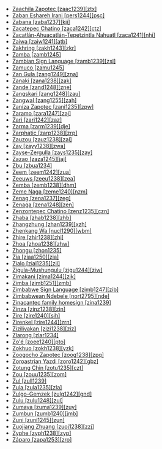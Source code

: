 - [Zaachila Zapotec [zaac1239][ztx]](tree/otom1299/east2557/popo1292/zapo1436/zapo1437/nucl1765/core1259/cent2146/west2947/exte1234/zaac1239/md.ini)
- [Zaban Eshareh Irani [pers1244][psc]](tree/sign1238/deaf1237/pers1244/md.ini)
- [Zabana [zaba1237][kji]](tree/aust1307/mala1545/east2712/ocea1241/west2818/meso1253/newi1242/stge1234/nort3225/west2523/zaba1237/md.ini)
- [Zacatepec Chatino [zaca1242][ctz]](tree/otom1299/east2557/popo1292/zapo1436/chat1268/core1263/coas1314/east2736/zaca1242/md.ini)
- [Zacatlán-Ahuacatlán-Tepetzintla Nahuatl [zaca1241][nhi]](tree/utoa1244/sout3136/cora1261/azte1234/east2720/tehu1243/tehu1244/zaca1241/md.ini)
- [Zaiwa [zaiw1241][atb]](tree/sino1245/burm1265/lolo1265/burm1266/nort2720/maru1254/zaiw1241/md.ini)
- [Zakhring [zakh1243][zkr]](tree/sino1245/gema1234/zakh1243/md.ini)
- [Zamba [zamb1245]](tree/atla1278/volt1241/benu1247/bant1294/sout3152/narr1281/cent2260/nort3376/rive1266/ngir1248/ngir1252/ngir1253/zamb1245/md.ini)
- [Zambian Sign Language [zamb1239][zsl]](tree/sign1238/deaf1237/zamb1239/md.ini)
- [Zamuco [zamu1245]](tree/zamu1243/zamu1244/zamu1245/md.ini)
- [Zan Gula [zang1249][zna]](tree/atla1278/volt1241/nort3149/buak1234/adam1257/goul1243/goul1244/zank1234/zang1249/md.ini)
- [Zanaki [zana1238][zak]](tree/atla1278/volt1241/benu1247/bant1294/sout3152/narr1281/east2731/nort3203/grea1289/east2750/nyan1318/sout3201/sout3373/zana1238/md.ini)
- [Zande [zand1248][zne]](tree/atla1278/volt1241/nort3149/came1255/uban1244/zand1246/zand1247/zand1248/md.ini)
- [Zangskari [zang1248][zau]](tree/sino1245/bodi1256/bodi1257/oldm1245/lada1242/kenh1234/zang1248/md.ini)
- [Zangwal [zang1255][zah]](tree/afro1255/chad1250/west2785/west2790/west2800/sout3161/guru1272/tala1296/zang1255/md.ini)
- [Zaniza Zapotec [zani1235][zpw]](tree/otom1299/east2557/popo1292/zapo1436/zapo1437/nucl1765/papa1270/zani1235/md.ini)
- [Zaramo [zara1247][zaj]](tree/atla1278/volt1241/benu1247/bant1294/sout3152/narr1281/east2731/nort3203/nort3209/ruvu1235/east2756/cent2287/kutu1267/zara1247/md.ini)
- [Zari [zari1242][zaz]](tree/afro1255/chad1250/west2785/west2790/west2800/sout3162/sout3170/zaks1240/zari1242/md.ini)
- [Zarma [zarm1239][dje]](tree/song1307/east2431/zarm1240/zarm1239/md.ini)
- [Zarphatic [zarp1238][zrp]](tree/book1242/zarp1238/md.ini)
- [Zauzou [zauz1238][zal]](tree/sino1245/burm1265/lolo1265/lolo1267/nuso1234/zauz1238/md.ini)
- [Zay [zayy1238][zwa]](tree/afro1255/semi1276/west2786/ethi1244/sout3078/hara1270/zayy1238/md.ini)
- [Zayse-Zergulla [zays1235][zay]](tree/gong1255/omet1238/east2423/zays1235/md.ini)
- [Zazao [zaza1245][jaj]](tree/aust1307/mala1545/east2712/ocea1241/west2818/meso1253/newi1242/stge1234/nort3225/sant1458/cent2063/zaza1247/zaza1245/md.ini)
- [Zbu [zbua1234]](tree/sino1245/burm1265/naqi1236/qian1263/rgya1241/core1262/jiar1240/zbua1234/md.ini)
- [Zeem [zeem1242][zua]](tree/afro1255/chad1250/west2785/west2790/west2800/sout3162/sout3170/zeem1242/md.ini)
- [Zeeuws [zeeu1238][zea]](tree/indo1319/clas1257/germ1287/nort3152/west2793/macr1270/midd1347/mode1257/sout3292/zeeu1239/zeeu1238/md.ini)
- [Zemba [zemb1238][dhm]](tree/atla1278/volt1241/benu1247/bant1294/sout3152/narr1281/cent2260/njil1234/sout3233/kune1234/cimb1239/here1252/zemb1238/md.ini)
- [Zeme Naga [zeme1240][nzm]](tree/sino1245/kuki1245/zeme1241/nucl1313/zeme1240/md.ini)
- [Zenag [zena1237][zeg]](tree/aust1307/mala1545/east2712/ocea1241/west2818/nort3206/huon1245/sout2878/buan1245/mume1239/zena1251/zena1237/md.ini)
- [Zenaga [zena1248][zen]](tree/afro1255/berb1260/west2724/zena1248/md.ini)
- [Zenzontepec Chatino [zenz1235][czn]](tree/otom1299/east2557/popo1292/zapo1436/chat1268/core1263/zenz1235/md.ini)
- [Zhaba [zhab1238][zhb]](tree/sino1245/burm1265/naqi1236/qian1263/zhab1238/md.ini)
- [Zhangzhung [zhan1239][xzh]](tree/sino1245/bodi1256/tibe1275/east2777/pith1234/darm1241/darm1242/zhan1241/zhan1239/md.ini)
- [Zhenkang Wa [nucl1290][wbm]](tree/aust1305/khas1273/pala1352/east2331/waic1245/wala1271/waaa1245/nucl1290/md.ini)
- [Zhire [zhir1238][zhi]](tree/atla1278/volt1241/benu1247/benu1248/west2801/nort3184/hyam1246/zhir1241/zhir1238/md.ini)
- [Zhoa [zhoa1238][zhw]](tree/atla1278/volt1241/benu1247/bant1294/sout3152/wide1239/narr1282/ring1243/cent2385/west2835/aghe1240/zhoa1238/md.ini)
- [Zhongu [zhon1235]](tree/sino1245/bodi1256/bodi1257/oldm1245/tibe1276/late1253/east2771/zhon1235/md.ini)
- [Zia [ziaa1250][zia]](tree/nucl1709/bina1276/bina1279/nort2909/ziaa1250/md.ini)
- [Zialo [zial1235][zil]](tree/mand1469/west2780/mand1431/sout2842/mend1263/mend1264/band1351/zial1235/md.ini)
- [Zigula-Mushungulu [zigu1244][ziw]](tree/atla1278/volt1241/benu1247/bant1294/sout3152/narr1281/east2731/nort3203/nort3209/ruvu1235/west2846/seut1234/zigu1243/zigu1244/md.ini)
- [Zimakani [zima1244][zik]](tree/anim1240/mari1437/boaz1244/zima1244/md.ini)
- [Zimba [zimb1251][zmb]](tree/atla1278/volt1241/benu1247/bant1294/sout3152/narr1281/east2731/nyan1317/mitu1241/song1314/zimb1251/md.ini)
- [Zimbabwe Sign Language [zimb1247][zib]](tree/sign1238/deaf1237/zimb1247/md.ini)
- [Zimbabwean Ndebele [nort2795][nde]](tree/atla1278/volt1241/benu1247/bant1294/sout3152/narr1281/east2731/sout3387/nucl1826/dims1234/ngun1280/ngun1276/nucl1827/ngun1267/swat1244/nort2795/md.ini)
- [Zinacantec family homesign [zina1239]](tree/sign1238/vill1244/zina1239/md.ini)
- [Zinza [zinz1238][zin]](tree/atla1278/volt1241/benu1247/bant1294/sout3152/narr1281/east2731/nort3203/grea1289/west2841/zinz1238/md.ini)
- [Zire [zire1240][sih]](tree/aust1307/mala1545/east2712/ocea1241/sout3173/newc1243/main1286/sout3313/mids1246/zire1240/md.ini)
- [Zirenkel [zire1244][zrn]](tree/afro1255/chad1250/east2632/east2633/east2709/mubi1247/zire1244/md.ini)
- [Zizilivakan [zizi1238][ziz]](tree/afro1255/chad1250/bium1280/sout3145/bium1271/gude1247/gude1248/zizi1238/md.ini)
- [Zlarong [zlar1234]](tree/sino1245/burm1265/naqi1236/qian1263/uncl1511/cham1336/zlar1234/md.ini)
- [Zo'é [zoee1240][pto]](tree/tupi1275/mawe1252/awet1245/tupi1276/tupi1281/waya1271/zoee1241/zoee1240/md.ini)
- [Zokhuo [zokh1238][yzk]](tree/sino1245/burm1265/lolo1265/lolo1267/nili1235/sout3212/high1272/phow1235/hlep1235/khlu1235/zokh1238/md.ini)
- [Zoogocho Zapotec [zoog1238][zpq]](tree/otom1299/east2557/popo1292/zapo1436/zapo1437/nucl1765/core1259/nort2987/cajo1239/zoog1238/md.ini)
- [Zoroastrian Yazdi [zoro1242][gbz]](tree/indo1319/clas1257/indo1320/iran1269/cent2317/cent2318/nort3177/cent2264/nucl1790/yazd1241/zoro1242/md.ini)
- [Zotung Chin [zotu1235][czt]](tree/sino1245/kuki1245/kuki1246/cent2330/mara1381/zotu1235/md.ini)
- [Zou [zouu1235][zom]](tree/sino1245/kuki1245/kuki1246/peri1260/nort3179/siza1239/zouu1235/md.ini)
- [Zul [zull1239]](tree/afro1255/chad1250/west2785/west2790/west2800/sout3162/nort3190/nyam1284/polc1245/zuli1234/zull1239/md.ini)
- [Zula [zula1235][zla]](tree/atla1278/volt1241/benu1247/bant1294/sout3152/narr1281/cent2260/luba1253/luba1254/zula1235/md.ini)
- [Zulgo-Gemzek [zulg1242][gnd]](tree/afro1255/chad1250/bium1280/nort3156/marg1267/mofu1249/meri1245/zulg1242/md.ini)
- [Zulu [zulu1248][zul]](tree/atla1278/volt1241/benu1247/bant1294/sout3152/narr1281/east2731/sout3387/nucl1826/dims1234/ngun1280/ngun1276/nucl1827/ngun1267/zulu1248/md.ini)
- [Zumaya [zuma1239][zuy]](tree/afro1255/chad1250/masa1323/nort3157/masa1324/zuma1239/md.ini)
- [Zumbun [zumb1240][jmb]](tree/afro1255/chad1250/west2785/west2790/west2712/zumb1240/md.ini)
- [Zuni [zuni1245][zun]](tree/zuni1245/md.ini)
- [Zuojiang Zhuang [zuoj1238][zzj]](tree/taik1256/kamt1241/daic1238/daic1237/nort3326/nort3180/zuoj1238/md.ini)
- [Zyphe [zyph1238][zyp]](tree/sino1245/kuki1245/kuki1246/cent2330/mara1381/nucl1757/zyph1238/md.ini)
- [Záparo [zapa1253][zro]](tree/zapa1251/zapa1252/zapa1253/md.ini)
